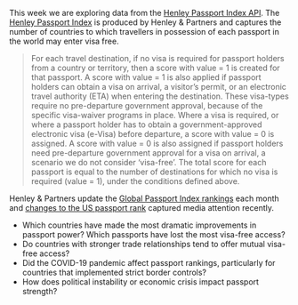 This week we are exploring data from the [Henley Passport Index API](api.henleypassportindex.com/api/v3/countries). 
The [Henley Passport Index](https://www.henleyglobal.com/passport-index/about) is produced by Henley & Partners and captures 
the number of countries to which travellers in possession of each passport in the world may enter visa free. 


> For each travel destination, if no visa is required for passport holders from a country or territory, then a score with value = 1 is 
created for that passport. A score with value = 1 is also applied if passport holders can obtain a visa on arrival, a visitor’s permit, 
or an electronic travel authority (ETA) when entering the destination. These visa-types require no pre-departure government approval, 
because of the specific visa-waiver programs in place. Where a visa is required, or where a passport holder has to obtain a government-approved 
electronic visa (e-Visa) before departure, a score with value = 0 is assigned. A score with value = 0 is also assigned if passport 
holders need pre-departure government approval for a visa on arrival, a scenario we do not consider ‘visa-free’. The total score for 
each passport is equal to the number of destinations for which no visa is required (value = 1), under the conditions defined above.

Henley & Partners update the  [Global Passport Index rankings](https://www.henleyglobal.com/passport-index/ranking) each month 
and [changes to the US passport rank](https://edition.cnn.com/2025/07/22/travel/world-most-powerful-passports-july-2025) 
captured media attention recently. 

- Which countries have made the most dramatic improvements in passport power? Which passports have lost the most visa-free access?
- Do countries with stronger trade relationships tend to offer mutual visa-free access?
- Did the COVID-19 pandemic affect passport rankings, particularly for countries that implemented strict border controls?
- How does political instability or economic crisis impact passport strength? 
